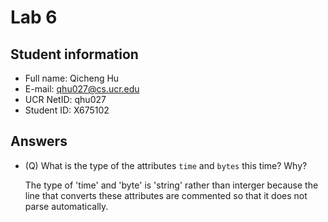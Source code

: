 # Lab 6

## Student information
* Full name: Qicheng Hu
* E-mail: qhu027@cs.ucr.edu
* UCR NetID: qhu027
* Student ID: X675102

## Answers

* (Q) What is the type of the attributes `time` and `bytes` this time? Why?

  The type of 'time' and 'byte' is 'string' rather than interger because the line that converts these attributes are commented so that it does not parse automatically.

